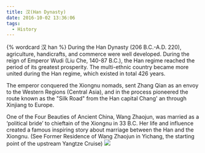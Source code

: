 ```yaml
---
title: 汉(Han Dynasty)
date: 2016-10-02 13:36:06
tags:
  - History
---
```

{% wordcard 汉 han %}
During the Han Dynasty (206 B.C.-A.D. 220), agriculture, handicrafts, and commerce were well developed. During the reign of Emperor Wudi (Liu Che, 140-87 B.C.), the Han regime reached the period of its greatest prosperity. The multi-ethnic country became more united during the Han regime, which existed in total 426 years.

The emperor conquered the Xiongnu nomads, sent Zhang Qian as an envoy to the Western Regions (Central Asia), and in the process pioneered the route known as the "Silk Road" from the Han capital Chang' an through Xinjiang to Europe.

One of the Four Beauties of Ancient China, Wang Zhaojun, was married as a ‘political bride’ to chieftain of the Xiongnu in 33 B.C. Her life and influence created a famous inspiring story about marriage between the Han and the Xiongnu. (See Former Residence of Wang Zhaojun in Yichang, the starting point of the upstream Yangtze Cruise)
![](http://www.sinaimg.cn/cj/2015/0421/U11471P31DT20150421071242.png)
